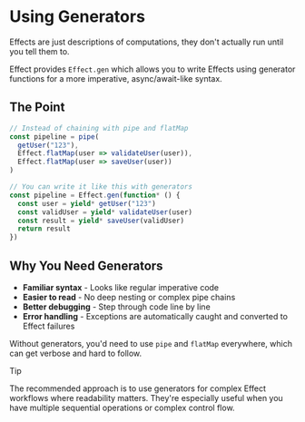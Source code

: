 # Using Generators

Effects are just descriptions of computations, they don't actually run until you tell them to.

Effect provides `Effect.gen` which allows you to write Effects using generator functions for a more imperative, async/await-like syntax.

## The Point

```typescript
// Instead of chaining with pipe and flatMap
const pipeline = pipe(
  getUser("123"),
  Effect.flatMap(user => validateUser(user)),
  Effect.flatMap(user => saveUser(user))
)

// You can write it like this with generators
const pipeline = Effect.gen(function* () {
  const user = yield* getUser("123")
  const validUser = yield* validateUser(user)
  const result = yield* saveUser(validUser)
  return result
})
```

## Why You Need Generators

- **Familiar syntax** - Looks like regular imperative code
- **Easier to read** - No deep nesting or complex pipe chains
- **Better debugging** - Step through code line by line
- **Error handling** - Exceptions are automatically caught and converted to Effect failures

Without generators, you'd need to use `pipe` and `flatMap` everywhere, which can get verbose and hard to follow.

>[!TIP]
>The recommended approach is to use generators for complex Effect workflows where readability matters. They're especially useful when you have multiple sequential operations or complex control flow.
